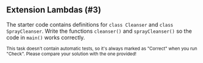 ## Extension Lambdas (#3)

The starter code contains definitions for `class Cleanser` and `class
SprayCleanser`. Write the functions `cleanser()` and `sprayCleanser()` so the
code in `main()` works correctly.

<sub> This task doesn't contain automatic tests,
so it's always marked as "Correct" when you run "Check".
Please compare your solution with the one provided! </sub>
